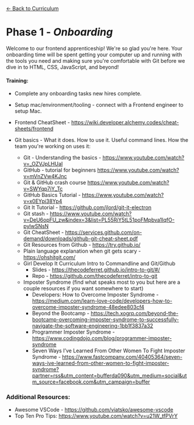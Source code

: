 [← Back to Curriculum](./)

# Phase 1 - _Onboarding_

Welcome to our frontend apprenticeship! We're so glad you're here. Your onboarding time will be spent getting your computer up and running with the tools you need and making sure you're comfortable with Git before we dive in to HTML, CSS, JavaScript, and beyond!

#### **Training:**

- Complete any onboarding tasks new hires complete.
- Setup mac/environment/tooling - connect with a Frontend engineer to setup Mac.
- Frontend CheatSheet - https://wiki.developer.alchemy.codes/cheat-sheets/frontend
- Git basics - What it does. How to use it. Useful command lines. How the team you're working on uses it:

  - Git - Understanding the basics - https://www.youtube.com/watch?v=_OZVJpLHUaI
  - GitHub - tutorial for beginners https://www.youtube.com/watch?v=mVnZVw4KJnc
  - Git & GitHub crash course https://www.youtube.com/watch?v=SWYqp7iY_Tc
  - GitHub Basics Tutorial - https://www.youtube.com/watch?v=x0EYpi38Yp4
  - Git It Tutorial - https://github.com/jlord/git-it-electron
  - Git stash - https://www.youtube.com/watch?v=DeU6opFU_zw&index=3&list=PL55RiY5tL51poFMpbva1IqfO-pylwSNsN
  - Git CheatSheet - https://services.github.com/on-demand/downloads/github-git-cheat-sheet.pdf
  - Git Resources from Github - https://try.github.io/
  - Plain language explanation when git gets scary - https://ohshitgit.com/
  - Girl Develop It Curriculum Intro to Commandline and Git/Github
    - Slides - https://thecodeferret.github.io/intro-to-git/#/
    - Repo - https://github.com/thecodeferret/intro-to-git
  - Imposter Syndrome (find what speaks most to you but here are a couple resources if you want somewhere to start)
    - Developers: How to Overcome Imposter Syndrome - https://medium.com/learn-love-code/developers-how-to-overcome-imposter-syndrome-48edee803cf4
    - Beyond the Bootcamp - https://tech.xogrp.com/beyond-the-bootcamp-overcoming-imposter-syndrome-to-successfully-navigate-the-software-engineering-1bb1f3837a32
    - Programmer Imposter Syndrome - https://www.codingdojo.com/blog/programmer-imposter-syndrome
    - Seven Ways I’ve Learned From Other Women To Fight Imposter Syndrome - https://www.fastcompany.com/40405364/seven-ways-ive-learned-from-other-women-to-fight-imposter-syndrome?partner=rss&utm_content=bufferda090&utm_medium=social&utm_source=facebook.com&utm_campaign=buffer

### **Additional Resources:**

- Awesome VSCode - https://github.com/viatsko/awesome-vscode
- Top Ten Pro Tips: https://www.youtube.com/watch?v=u21W_tfPVrY
